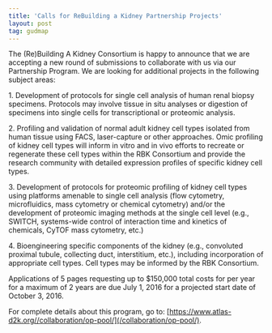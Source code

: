```yaml
---
title: 'Calls for ReBuilding a Kidney Partnership Projects'
layout: post
tag: gudmap
---
```


The (Re)Building A Kidney Consortium is happy to announce that we are accepting a new round of submissions to collaborate with us via our Partnership Program. We are looking for additional projects in the following subject areas:  

1\. Development of protocols for single cell analysis of human renal biopsy specimens. Protocols may involve tissue in situ analyses or digestion of specimens into single cells for transcriptional or proteomic analysis.  

2\. Profiling and validation of normal adult kidney cell types isolated from human tissue using FACS, laser-capture or other approaches. Omic profiling of kidney cell types will inform in vitro and in vivo efforts to recreate or regenerate these cell types within the RBK Consortium and provide the research community with detailed expression profiles of specific kidney cell types.  

3\. Development of protocols for proteomic profiling of kidney cell types using platforms amenable to single cell analysis (flow cytometry, microfluidics, mass cytometry or chemical cytometry) and/or the development of proteomic imaging methods at the single cell level (e.g., SWITCH, systems-wide control of interaction time and kinetics of chemicals, CyTOF mass cytometry, etc.)  

4\. Bioengineering specific components of the kidney (e.g., convoluted proximal tubule, collecting duct, interstitium, etc.), including incorporation of appropriate cell types. Cell types may be informed by the RBK Consortium.  

Applications of 5 pages requesting up to $150,000 total costs for per year for a maximum of 2 years are due July 1, 2016 for a projected start date of October 3, 2016.  

For complete details about this program, go to: [https://www.atlas-d2k.org//collaboration/op-pool/](/collaboration/op-pool/).
